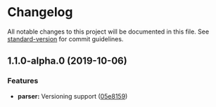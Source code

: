 # Changelog

All notable changes to this project will be documented in this file. See [standard-version](https://github.com/conventional-changelog/standard-version) for commit guidelines.

## 1.1.0-alpha.0 (2019-10-06)


### Features

* **parser:** Versioning support ([05e8159](https://github.com/stevenselcuk/node-boilerplate/commit/05e8159))
